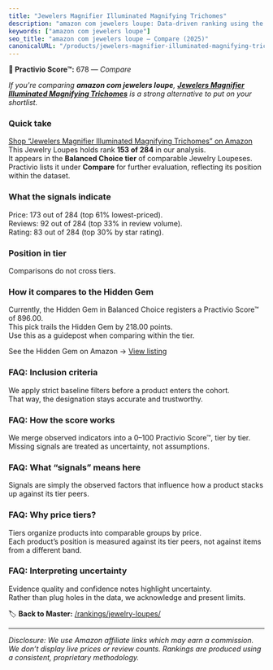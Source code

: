 ```yaml
---
title: "Jewelers Magnifier Illuminated Magnifying Trichomes"
description: "amazon com jewelers loupe: Data-driven ranking using the Practivio Score™. Positioned by quality, value, demand, findability, momentum."
keywords: ["amazon com jewelers loupe"]
seo_title: "amazon com jewelers loupe — Compare (2025)"
canonicalURL: "/products/jewelers-magnifier-illuminated-magnifying-trichomes-B0932ZGQ57/"
---
```


**🛒 Practivio Score™:** 678 — _Compare_


*If you're comparing **amazon com jewelers loupe**, **[Jewelers Magnifier Illuminated Magnifying Trichomes](https://www.amazon.com/dp/B0932ZGQ57?tag=practivio-20)** is a strong alternative to put on your shortlist.*
### Quick take
[Shop “Jewelers Magnifier Illuminated Magnifying Trichomes” on Amazon](https://www.amazon.com/dp/B0932ZGQ57?tag=practivio-20)
This Jewelry Loupes holds rank **153 of 284** in our analysis.  
It appears in the **Balanced Choice tier** of comparable Jewelry Loupeses.  
Practivio lists it under **Compare** for further evaluation, reflecting its position within the dataset.

### What the signals indicate
Price: 173 out of 284 (top 61% lowest-priced).  
Reviews: 92 out of 284 (top 33% in review volume).  
Rating: 83 out of 284 (top 30% by star rating).  

### Position in tier
Comparisons do not cross tiers.

### How it compares to the Hidden Gem
Currently, the Hidden Gem in Balanced Choice registers a Practivio Score™ of 896.00.  
This pick trails the Hidden Gem by 218.00 points.  
Use this as a guidepost when comparing within the tier.  

See the Hidden Gem on Amazon → [View listing](https://www.amazon.com/dp/B08XXF1VCS?tag=practivio-20)

### FAQ: Inclusion criteria
We apply strict baseline filters before a product enters the cohort.  
That way, the designation stays accurate and trustworthy.

### FAQ: How the score works
We merge observed indicators into a 0–100 Practivio Score™, tier by tier.  
Missing signals are treated as uncertainty, not assumptions.

### FAQ: What “signals” means here
Signals are simply the observed factors that influence how a product stacks up against its tier peers.

### FAQ: Why price tiers?
Tiers organize products into comparable groups by price.  
Each product’s position is measured against its tier peers, not against items from a different band.

### FAQ: Interpreting uncertainty
Evidence quality and confidence notes highlight uncertainty.  
Rather than plug holes in the data, we acknowledge and present limits.

<!-- Missing template for Compare/CompareWithinPriceClass -->


🏷️ **Back to Master:** [/rankings/jewelry-loupes/](/rankings/jewelry-loupes/)

---
_Disclosure: We use Amazon affiliate links which may earn a commission. We don’t display live prices or review counts. Rankings are produced using a consistent, proprietary methodology._
